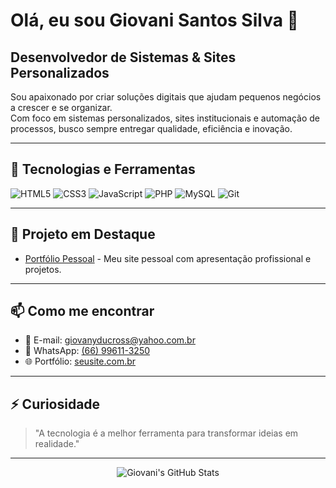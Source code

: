 # Olá, eu sou Giovani Santos Silva 👋

## Desenvolvedor de Sistemas & Sites Personalizados

Sou apaixonado por criar soluções digitais que ajudam pequenos negócios a crescer e se organizar.  
Com foco em sistemas personalizados, sites institucionais e automação de processos, busco sempre entregar qualidade, eficiência e inovação.

---

## 🚀 Tecnologias e Ferramentas

![HTML5](https://img.shields.io/badge/HTML5-E34F26?style=for-the-badge&logo=html5&logoColor=white)
![CSS3](https://img.shields.io/badge/CSS3-1572B6?style=for-the-badge&logo=css3&logoColor=white)
![JavaScript](https://img.shields.io/badge/JavaScript-F7DF1E?style=for-the-badge&logo=javascript&logoColor=black)
![PHP](https://img.shields.io/badge/PHP-777BB4?style=for-the-badge&logo=php&logoColor=white)
![MySQL](https://img.shields.io/badge/MySQL-4479A1?style=for-the-badge&logo=mysql&logoColor=white)
![Git](https://img.shields.io/badge/Git-F05032?style=for-the-badge&logo=git&logoColor=white)

---

## 📂 Projeto em Destaque

- [Portfólio Pessoal](https://giovani-santos-40.github.io/site-sistema/) - Meu site pessoal com apresentação profissional e projetos.

---

## 📫 Como me encontrar

- 📧 E-mail: giovanyducross@yahoo.com.br
- 📱 WhatsApp: [(66) 99611-3250](https://wa.me/5566996113250)
- 🌐 Portfólio: [seusite.com.br](https://giovani-santos-40.github.io/site-portfolio/)

---

## ⚡ Curiosidade

> "A tecnologia é a melhor ferramenta para transformar ideias em realidade."

---

<div align="center">
  <img src="https://github-readme-stats.vercel.app/api?username=seu-usuario&show_icons=true&theme=radical" alt="Giovani's GitHub Stats" />
</div>


